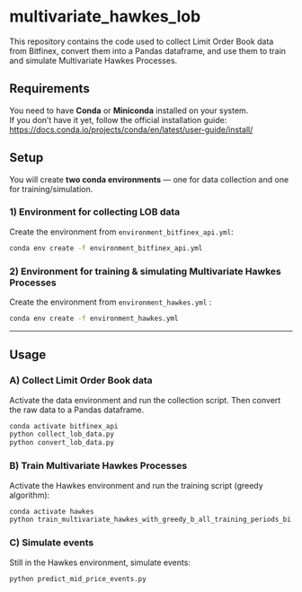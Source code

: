 # multivariate_hawkes_lob

This repository contains the code used to collect Limit Order Book data from Bitfinex, convert them into a Pandas dataframe, and use them to train and simulate Multivariate Hawkes Processes.

## Requirements

You need to have **Conda** or **Miniconda** installed on your system.  
If you don’t have it yet, follow the official installation guide:  
https://docs.conda.io/projects/conda/en/latest/user-guide/install/

## Setup

You will create **two conda environments** — one for data collection and one for training/simulation.

### 1) Environment for collecting LOB data
Create the environment from `environment_bitfinex_api.yml`:

```bash
conda env create -f environment_bitfinex_api.yml
```

### 2) Environment for training & simulating Multivariate Hawkes Processes
Create the environment from `environment_hawkes.yml` :

```bash
conda env create -f environment_hawkes.yml
```

---

## Usage

### A) Collect Limit Order Book data
Activate the data environment and run the collection script. Then convert the raw data to a Pandas dataframe.

```bash
conda activate bitfinex_api
python collect_lob_data.py
python convert_lob_data.py
```

### B) Train Multivariate Hawkes Processes
Activate the Hawkes environment and run the training script (greedy algorithm):

```bash
conda activate hawkes
python train_multivariate_hawkes_with_greedy_b_all_training_periods_bi.py
```

### C) Simulate events
Still in the Hawkes environment, simulate events:

```bash
python predict_mid_price_events.py
```

